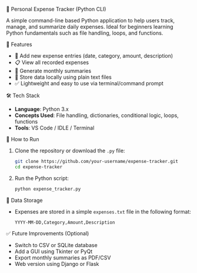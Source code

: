  🧾 Personal Expense Tracker (Python CLI)

A simple command-line based Python application to help users track, manage, and summarize daily expenses. Ideal for beginners learning Python fundamentals such as file handling, loops, and functions.

🚀 Features

- 📝 Add new expense entries (date, category, amount, description)
- 📋 View all recorded expenses
- 📅 Generate monthly summaries
- 💾 Store data locally using plain text files
- ✅ Lightweight and easy to use via terminal/command prompt

🛠️ Tech Stack

- **Language**: Python 3.x
- **Concepts Used**: File handling, dictionaries, conditional logic, loops, functions
- **Tools**: VS Code / IDLE / Terminal

📂 How to Run

1. Clone the repository or download the `.py` file:
    ```bash
    git clone https://github.com/your-username/expense-tracker.git
    cd expense-tracker
    ```

2. Run the Python script:
    ```bash
    python expense_tracker.py
    ```
 📁 Data Storage

- Expenses are stored in a simple `expenses.txt` file in the following format:
    ```
    YYYY-MM-DD,Category,Amount,Description
    ```

✅ Future Improvements (Optional)
- Switch to CSV or SQLite database
- Add a GUI using Tkinter or PyQt
- Export monthly summaries as PDF/CSV
- Web version using Django or Flask

